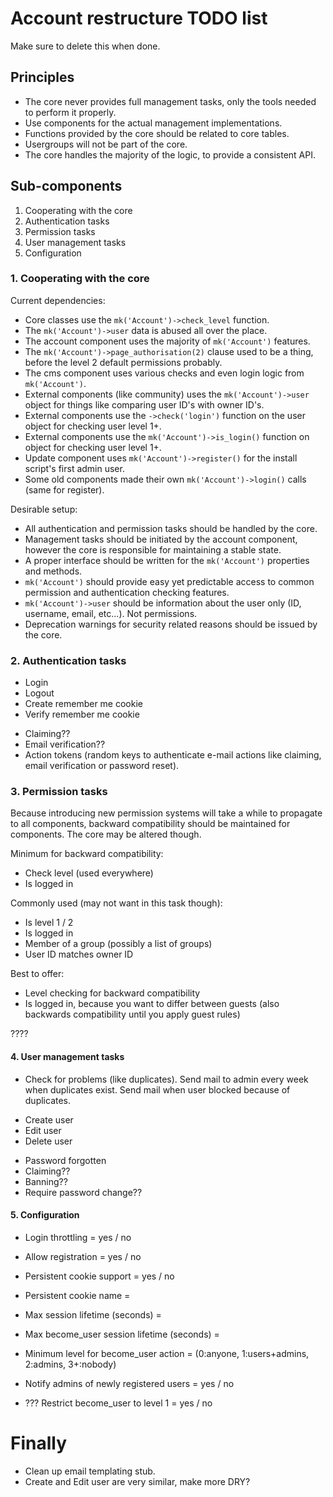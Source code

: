 # Account restructure TODO list

Make sure to delete this when done.

## Principles

- The core never provides full management tasks, only the tools needed to perform it properly.
- Use components for the actual management implementations.
- Functions provided by the core should be related to core tables.
- Usergroups will not be part of the core.
- The core handles the majority of the logic, to provide a consistent API.

## Sub-components

1. Cooperating with the core
2. Authentication tasks
3. Permission tasks
4. User management tasks
5. Configuration

### 1. Cooperating with the core

Current dependencies:

- Core classes use the `mk('Account')->check_level` function.
- The `mk('Account')->user` data is abused all over the place.
- The account component uses the majority of `mk('Account')` features.
- The `mk('Account')->page_authorisation(2)` clause used to be a thing, before the level 2 default permissions probably.
- The cms component uses various checks and even login logic from `mk('Account')`.
- External components (like community) uses the `mk('Account')->user` object for things like comparing user ID's with owner ID's.
- External components use the `->check('login')` function on the user object for checking user level 1+.
- External components use the `mk('Account')->is_login()` function on object for checking user level 1+.
- Update component uses `mk('Account')->register()` for the install script's first admin user.
- Some old components made their own `mk('Account')->login()` calls (same for register).

Desirable setup:

* All authentication and permission tasks should be handled by the core.
* Management tasks should be initiated by the account component, however the core is responsible for maintaining a stable state.
* A proper interface should be written for the `mk('Account')` properties and methods.
* `mk('Account')` should provide easy yet predictable access to common permission and authentication checking features.
* `mk('Account')->user` should be information about the user only (ID, username, email, etc...). Not permissions.
* Deprecation warnings for security related reasons should be issued by the core.

### 2. Authentication tasks

- Login
- Logout
- Create remember me cookie
- Verify remember me cookie
* Claiming??
* Email verification??
* Action tokens (random keys to authenticate e-mail actions like claiming, email verification or password reset).

### 3. Permission tasks

Because introducing new permission systems will take a while to propagate to all components,
backward compatibility should be maintained for components. The core may be altered though.

Minimum for backward compatibility:

* Check level (used everywhere)
* Is logged in

Commonly used (may not want in this task though):

* Is level 1 / 2
* Is logged in
* Member of a group (possibly a list of groups)
* User ID matches owner ID

Best to offer:

* Level checking for backward compatibility
* Is logged in, because you want to differ between guests (also backwards compatibility until you apply guest rules)

????

#### 4. User management tasks

* Check for problems (like duplicates).
  Send mail to admin every week when duplicates exist.
  Send mail when user blocked because of duplicates.
- Create user
- Edit user
- Delete user
* Password forgotten
* Claiming??
* Banning??
* Require password change??

#### 5. Configuration

* Login throttling = yes / no
* Allow registration = yes / no
* Persistent cookie support = yes / no
* Persistent cookie name = <string>
* Max session lifetime (seconds) = <int>
* Max become_user session lifetime (seconds) = <int>
* Minimum level for become_user action = <int> (0:anyone, 1:users+admins, 2:admins, 3+:nobody)

* Notify admins of newly registered users = yes / no

* ??? Restrict become_user to level 1 = yes / no

# Finally

* Clean up email templating stub.
* Create and Edit user are very similar, make more DRY?